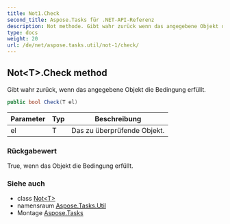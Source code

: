 ```yaml
---
title: Not1.Check
second_title: Aspose.Tasks für .NET-API-Referenz
description: Not methode. Gibt wahr zurück wenn das angegebene Objekt die Bedingung erfüllt.
type: docs
weight: 20
url: /de/net/aspose.tasks.util/not-1/check/
---
```

## Not&lt;T&gt;.Check method

Gibt wahr zurück, wenn das angegebene Objekt die Bedingung erfüllt.

```csharp
public bool Check(T el)
```

| Parameter | Typ | Beschreibung |
| --- | --- | --- |
| el | T | Das zu überprüfende Objekt. |

### Rückgabewert

True, wenn das Objekt die Bedingung erfüllt.

### Siehe auch

* class [Not&lt;T&gt;](../)
* namensraum [Aspose.Tasks.Util](../../not-1/)
* Montage [Aspose.Tasks](../../../)


